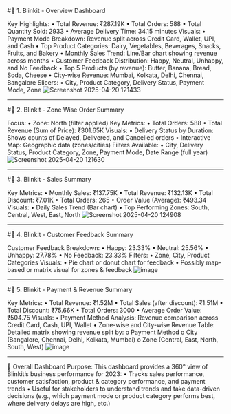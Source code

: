 #🔵 1. Blinkit - Overview Dashboard

Key Highlights:
•	Total Revenue: ₹287.19K
•	Total Orders: 588
•	Total Quantity Sold: 2933
•	Average Delivery Time: 34.15 minutes
Visuals:
•	Payment Mode Breakdown: Revenue split across Credit Card, Wallet, UPI, and Cash
•	Top Product Categories: Dairy, Vegetables, Beverages, Snacks, Fruits, and Bakery
•	Monthly Sales Trend: Line/Bar chart showing revenue across months
•	Customer Feedback Distribution: Happy, Neutral, Unhappy, and No Feedback
•	Top 5 Products (by revenue): Butter, Banana, Bread, Soda, Cheese
•	City-wise Revenue: Mumbai, Kolkata, Delhi, Chennai, Bangalore
Slicers:
•	City, Product Category, Delivery Status, Payment Mode, Zone
![Screenshot 2025-04-20 121433](https://github.com/user-attachments/assets/61e710a0-c7bd-4001-86a7-05cb64020047)

________________________________________
#🔵 2. Blinkit - Zone Wise Order Summary

Focus:
•	Zone: North (filter applied)
Key Metrics:
•	Total Orders: 588
•	Total Revenue (Sum of Price): ₹301.65K
Visuals:
•	Delivery Status by Duration: Shows counts of Delayed, Delivered, and Cancelled orders
•	Interactive Map: Geographic data (zones/cities)
Filters Available:
•	City, Delivery Status, Product Category, Zone, Payment Mode, Date Range (full year)
![Screenshot 2025-04-20 121630](https://github.com/user-attachments/assets/7cd8e579-b788-4455-9653-6a8af07bad79)

________________________________________
#🔵 3. Blinkit - Sales Summary

Key Metrics:
•	Monthly Sales: ₹137.75K
•	Total Revenue: ₹132.13K
•	Total Discount: ₹7.01K
•	Total Orders: 265
•	Order Value (Average): ₹493.34
Visuals:
•	Daily Sales Trend (Bar chart)
•	Top Performing Zones: South, Central, West, East, North
![Screenshot 2025-04-20 124908](https://github.com/user-attachments/assets/b98827d2-94c6-4a91-b88c-fd0609098d53)


________________________________________
#🔵 4. Blinkit - Customer Feedback Summary

Customer Feedback Breakdown:
•	Happy: 23.33%
•	Neutral: 25.56%
•	Unhappy: 27.78%
•	No Feedback: 23.33%
Filters:
•	Zone, City, Product Categories
Visuals:
•	Pie chart or donut chart for feedback
•	Possibly map-based or matrix visual for zones & feedback
![image](https://github.com/user-attachments/assets/c968d672-fa73-447f-ba5b-4b3b3883ff33)

________________________________________
#🔵 5. Blinkit - Payment & Revenue Summary

Key Metrics:
•	Total Revenue: ₹1.52M
•	Total Sales (after discount): ₹1.51M
•	Total Discount: ₹75.66K
•	Total Orders: 3000
•	Average Order Value: ₹504.75
Visuals:
•	Payment Method Analysis: Revenue comparison across Credit Card, Cash, UPI, Wallet
•	Zone-wise and City-wise Revenue Table: Detailed matrix showing revenue split by:
o	Payment Method
o	City (Bangalore, Chennai, Delhi, Kolkata, Mumbai)
o	Zone (Central, East, North, South, West)
![image](https://github.com/user-attachments/assets/350bc13a-2a32-4d4d-8ab0-3f5b84f0ab51)

________________________________________
🌟 Overall Dashboard Purpose:
This dashboard provides a 360° view of Blinkit’s business performance for 2023:
•	Tracks sales performance, customer satisfaction, product & category performance, and payment trends
•	Useful for stakeholders to understand trends and take data-driven decisions (e.g., which payment mode or product category performs best, where delivery delays are high, etc.)

